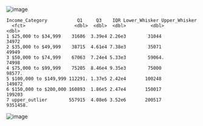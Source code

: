 ![image](https://github.com/user-attachments/assets/f02c9dbb-9202-4510-a55b-2053ec8b943d)

```
Income_Category           Q1     Q3    IQR Lower_Whisker Upper_Whisker
  <fct>                  <dbl>  <dbl>  <dbl>         <dbl>         <dbl>
1 $25,000 to $34,999    31686  3.39e4 2.26e3        31044         34972 
2 $35,000 to $49,999    38715  4.61e4 7.38e3        35071         49949 
3 $50,000 to $74,999    67063  7.24e4 5.33e3        59064.        74998 
4 $75,000 to $99,999    75205  8.46e4 9.35e3        75000         98577.
5 $100,000 to $149,999 112291. 1.37e5 2.42e4       100248        149872 
6 $150,000 to $200,000 160893  1.86e5 2.47e4       150017        199203 
7 upper_outlier        557915  4.08e6 3.52e6       200517       9351458.
```

![image](https://github.com/user-attachments/assets/b49457c6-1568-4856-88e6-6317370e19d9)
